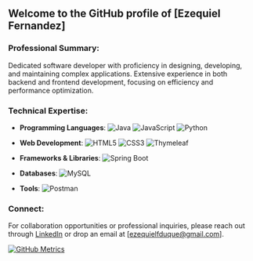 ## Welcome to the GitHub profile of [Ezequiel Fernandez]

### Professional Summary:
Dedicated software developer with proficiency in designing, developing, and maintaining complex applications. Extensive experience in both backend and frontend development, focusing on efficiency and performance optimization.

### Technical Expertise:

- **Programming Languages**: 
  ![Java](https://img.shields.io/badge/-Java-E34A86?style=flat-square&logo=java)
  ![JavaScript](https://img.shields.io/badge/-JavaScript-black?style=flat-square&logo=javascript)
  ![Python](https://img.shields.io/badge/-Python-3776AB?style=flat-square&logo=python)

- **Web Development**:
  ![HTML5](https://img.shields.io/badge/-HTML5-E34F26?style=flat-square&logo=html5&logoColor=white)
  ![CSS3](https://img.shields.io/badge/-CSS3-1572B6?style=flat-square&logo=css3)
  ![Thymeleaf](https://img.shields.io/badge/-Thymeleaf-005F0F?style=flat-square&logo=thymeleaf)

- **Frameworks & Libraries**:
  ![Spring Boot](https://img.shields.io/badge/-SpringBoot-6DB33F?style=flat-square&logo=spring-boot)

- **Databases**:
  ![MySQL](https://img.shields.io/badge/-MySQL-black?style=flat-square&logo=mysql)

- **Tools**:
  ![Postman](https://img.shields.io/badge/-Postman-FF6C37?style=flat-square&logo=postman)



### Connect:
For collaboration opportunities or professional inquiries, please reach out through [LinkedIn](in/ezequiel-fernandez-76134110a) or drop an email at [ezequielfduque@gmail.com].

[![GitHub Metrics](https://github-readme-stats.vercel.app/api?username=YourGitHubUsername&count_private=true&show_icons=true)](https://github.com/YourGitHubUsername)
